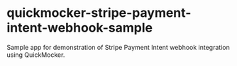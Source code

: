 # quickmocker-stripe-payment-intent-webhook-sample

Sample app for demonstration of Stripe Payment Intent webhook integration using QuickMocker.
